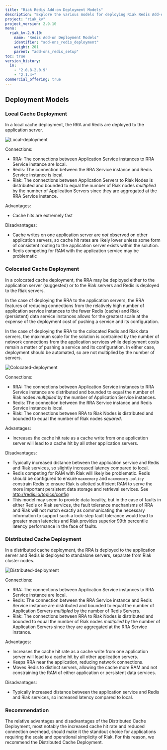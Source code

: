 ```yaml
---
title: "Riak Redis Add-on Deployment Models"
description: "Explore the various models for deploying Riak Redis Add-on"
project: "riak_kv"
project_version: 2.9.10
menu:
  riak_kv-2.9.10:
    name: "Redis Add-on Deployment Models"
    identifier: "add-ons_redis_deployment"
    weight: 201
    parent: "add-ons_redis_setup"
toc: true
version_history:
  in:
    - "2.0.8-2.0.9"
    - "2.1.4+"
commercial_offering: true
---
```


[Local-deployment]: {{<baseurl>}}images/redis/rra_deployment_local.png
[Colocated-deployment]: {{<baseurl>}}images/redis/rra_deployment_colocated.png
[Distributed-deployment]: {{<baseurl>}}images/redis/rra_deployment_distributed.png

## Deployment Models

### Local Cache Deployment

In a local cache deployment, the RRA and Redis are deployed to the application
server.

![Local-deployment]({{<baseurl>}}images/redis/rra_deployment_local.png)

Connections:

* RRA: The connections between Application Service instances to RRA Service
  instance are local.
* Redis: The connection between the RRA Service instance and Redis Service
  instance is local.
* Riak: The connections between Application Servers to Riak Nodes is distributed
  and bounded to equal the number of Riak nodes _multiplied_ by the number of
  Application Servers since they are aggregated at the RRA Service instance.

Advantages:

* Cache hits are extremely fast

Disadvantages:

* Cache writes on one application server are *not* observed on other application
  servers, so cache hit rates are likely lower unless some form of consistent
  routing to the application server exists within the solution.
* Redis competing for RAM with the application service may be problematic

### Colocated Cache Deployment

In a colocated cache deployment, the RRA may be deployed either to the
application server (suggested) or to the Riak servers and Redis is deployed to
the Riak servers.

In the case of deploying the RRA to the application servers, the RRA features
of reducing connections from the relatively high number of application service
instances to the fewer Redis (cache) and Riak (persistent) data service
instances allows for the greatest scale at the expense of the deployment cost
of pushing a service and its configuration.

In the case of deploying the RRA to the colocated Redis and Riak data servers,
the maximum scale for the solution is contrained by the number of network
connections from the application services while deployment costs remain a matter
of pushing a service and its configuration. In either case, deployment should
be automated, so are not multiplied by the number of servers.

![Colocated-deployment]({{<baseurl>}}images/redis/rra_deployment_colocated.png)

Connections:

* RRA: The connections between Application Service instances to RRA Service
  instance are distributed and bounded to equal the number of Riak nodes
  _multiplied_ by the number of Application Service instances.
* Redis: The connection between the RRA Service instance and Redis Service
  instance is local.
* Riak: The connections between RRA to Riak Nodes is distributed and bounded to
  equal the number of Riak nodes _squared_.

Advantages:

* Increases the cache hit rate as a cache write from one application server
  will lead to a cache hit by all other application servers.

Disadvantages:

* Typically increased distance between the application service and Redis and
  Riak services, so slightly increased latency compared to local.
* Redis competing for RAM with Riak will likely be problematic. Redis should
  be configured to ensure `maxmemory` and `maxmemory-policy` constrain Redis
  to ensure Riak is allotted sufficient RAM to serve the more important
  persistent data storage and retrieval services. See http://redis.io/topics/config
* This model may seem to provide data locality, but in the case of faults in
  either Redis or Riak services, the fault tolerance mechanisms of RRA and
  Riak will not match exactly as communicating the necessary information to
  support such a lock-step fault tolerance would lead to greater mean latencies
  and Riak provides superior 99th percentile latency performance in the face
  of faults.

### Distributed Cache Deployment

In a distributed cache deployment, the RRA is deployed to the application server
and Redis is deployed to standalone servers, separate from Riak cluster nodes.

![Distributed-deployment]({{<baseurl>}}images/redis/rra_deployment_distributed.png)

Connections:

* RRA: The connections between Application Service instances to RRA Service
  instance are local.
* Redis: The connection between the RRA Service instance and Redis Service
  instance are distributed and bounded to equal the number of Application
  Servers _multipled_ by the number of Redis Servers.
* Riak: The connections between RRA to Riak Nodes is distributed and bounded to
  equal the number of Riak nodes _multiplied_ by the number of Application
  Servers since they are aggregated at the RRA Service instance.

Advantages:

* Increases the cache hit rate as a cache write from one application server
  will lead to a cache hit by all other application servers.
* Keeps RRA near the application, reducing network connections.
* Moves Redis to distinct servers, allowing the cache more RAM and not
  constraining the RAM of either application or persistent data services.

Disadvantages:

* Typically increased distance between the application service and Redis and
  Riak services, so increased latency compared to local.

### Recommendation

The relative advantages and disadvantages of the Distributed Cache Deployment,
most notably the increased cache hit rate and reduced connection overhead,
should make it the standout choice for applications requiring the scale and
operational simplicity of Riak. For this reason, we recommend the Distributed
Cache Deployment.

